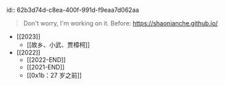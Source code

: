 id:: 62b3d74d-c8ea-400f-991d-f9eaa7d062aa
> Don't worry, I'm working on it.
Before: https://shaonianche.github.io/

- [[2023]]
	- [[故乡、小武、贾樟柯]]
- [[2022]]
	- [[2022-END]]
	- [[2021-END]]
	- [[0x1b：27 岁之前]]